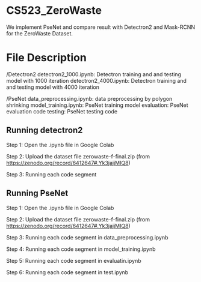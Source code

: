 # CS523_ZeroWaste

We implement PseNet and compare result with Detectron2 and Mask-RCNN for the ZeroWaste Dataset.

# File Description

/Detectron2
detectron2_1000.ipynb: Detectron training and and testing model with 1000 iteration
detectron2_4000.ipynb: Detectron training and and testing model with 4000 iteration

/PseNet
data_preprocessing.ipynb: data preprocessing by polygon shrinking
model_training.ipynb: PseNet training model
evaluation: PseNet evaluation code
testing: PseNet testing code


## Running detectron2

Step 1: Open the .ipynb file in Google Colab

Step 2: Upload the dataset file zerowaste-f-final.zip (from https://zenodo.org/record/6412647#.Yk3jaijMIQ8)

Step 3: Running each code segment

## Running PseNet

Step 1: Open the .ipynb file in Google Colab

Step 2: Upload the dataset file zerowaste-f-final.zip (from https://zenodo.org/record/6412647#.Yk3jaijMIQ8)

Step 3: Running each code segment in data_preprocessing.ipynb

Step 4: Running each code segment in model_training.ipynb

Step 5: Running each code segment in evaluatin.ipynb

Step 6: Running each code segment in test.ipynb
